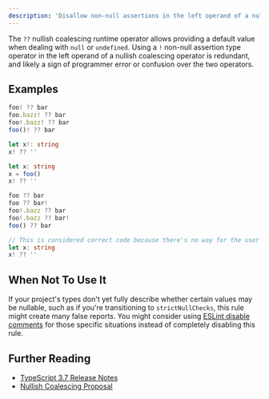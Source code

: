 ```yaml
---
description: 'Disallow non-null assertions in the left operand of a nullish coalescing operator.'
---
```


The `??` nullish coalescing runtime operator allows providing a default value when dealing with `null` or `undefined`.
Using a `!` non-null assertion type operator in the left operand of a nullish coalescing operator is redundant, and likely a sign of programmer error or confusion over the two operators.

## Examples

<Tabs>
<TabItem value="❌ Incorrect">

```ts
foo! ?? bar
foo.bazz! ?? bar
foo!.bazz! ?? bar
foo()! ?? bar

let x!: string
x! ?? ''

let x: string
x = foo()
x! ?? ''
```

</TabItem>
<TabItem value="✅ Correct">

```ts
foo ?? bar
foo ?? bar!
foo!.bazz ?? bar
foo!.bazz ?? bar!
foo() ?? bar

// This is considered correct code because there's no way for the user to satisfy it.
let x: string
x! ?? ''
```

</TabItem>
</Tabs>

## When Not To Use It

If your project's types don't yet fully describe whether certain values may be nullable, such as if you're transitioning to `strictNullChecks`, this rule might create many false reports.
You might consider using [ESLint disable comments](https://eslint.org/docs/latest/use/configure/rules#using-configuration-comments-1) for those specific situations instead of completely disabling this rule.

## Further Reading

- [TypeScript 3.7 Release Notes](https://www.typescriptlang.org/docs/handbook/release-notes/typescript-3-7.html)
- [Nullish Coalescing Proposal](https://github.com/tc39/proposal-nullish-coalescing)
